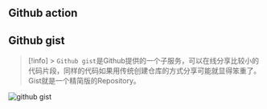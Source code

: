 
## Github action


## Github gist
> [!info] > ` Github gist `是Github提供的一个子服务，可以在线分享比较小的代码片段，同样的代码如果用传统创建仓库的方式分享可能就显得笨重了。Gist就是一个精简版的Repository。

![github gist](https://ask.qcloudimg.com/http-save/yehe-1530509/2b61f1c1a3dfea0aab8fe5ab0955d4a7.png?imageView2/2/w/1620)